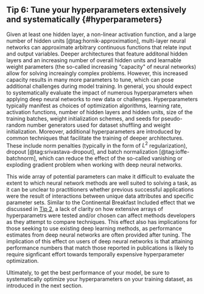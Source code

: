 ## Tip 6: Tune your hyperparameters extensively and systematically {#hyperparameters}

Given at least one hidden layer, a non-linear activation function, and a large number of hidden units [@tag:hornik-approximation], multi-layer neural networks can approximate arbitrary continuous functions that relate input and output variables. 
Deeper architectures that feature additonal hidden layers and an increasing number of overall hidden units and learnable weight parameters (the so-called increasing "capacity" of neural networks) allow for solving increaingly complex problems.
However, this increased capacity results in many more parameters to tune, which can pose additional challenges during model training.
In general, you should expect to systematically evaluate the impact of numerous hyperparameters when applying deep neural networks to new data or challenges.
Hyperparameters typically manifest as choices of optimization algorithms, learning rate, activation functions, number of hidden layers and hidden units, size of the training batches, weight initialization schemes, and seeds for pseudo-random number generators used for dataset shuffling and weight initialization.
Moreover, additional hyperparameters are introduced by common techniques that facilitate the training of deeper architectures.
These include norm penalties (typically in the form of $L^2$ regularization), dropout [@tag:srivastava-dropout], and batch normalization [@tag:ioffe-batchnorm], which can reduce the effect of the so-called vanishing or exploding gradient problem when working with deep neural networks.

This wide array of potential parameters can make it difficult to evaluate the extent to which neural network methods are well suited to solving a task, as it can be unclear to practitioners whether previous successful applications were the result of interactions between unique data attributes and specific parameter sets.
Similar to the Continental Breakfast Included effect that we discussed in [Tip 2](#baselines), a lack of clarity on how extensive arrays of hyperparametrs were tested and/or chosen can affect methods developers as they attempt to compare techniques.
This effect also has implications for those seeking to use existing deep learning methods, as performance estimates from deep neural networks are often provided after tuning.
The implication of this effect on users of deep neural networks is that attaining performance numbers that match those reported in publications is likely to require signficant effort towards temporally expensive hyperparameter optimization.

Ultimately, to get the best performance of your model, be sure to systematically optimize your hyperparameters on your training dataset, as introduced in the next section.
